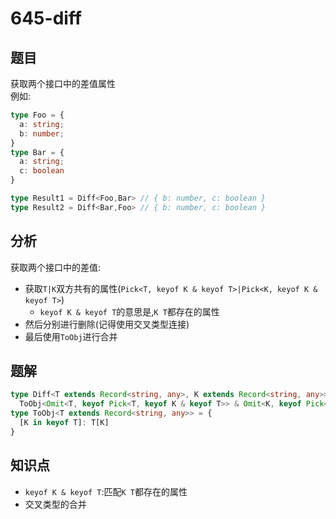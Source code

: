 # 645-diff
## 题目
获取两个接口中的差值属性  
例如:
```ts
type Foo = {
  a: string;
  b: number;
}
type Bar = {
  a: string;
  c: boolean
}

type Result1 = Diff<Foo,Bar> // { b: number, c: boolean }
type Result2 = Diff<Bar,Foo> // { b: number, c: boolean }
```
## 分析
获取两个接口中的差值:
- 获取`T|K`双方共有的属性(`Pick<T, keyof K & keyof T>|Pick<K, keyof K & keyof T>`)
  - `keyof K & keyof T`的意思是,`K T`都存在的属性
- 然后分别进行删除(记得使用交叉类型连接)
- 最后使用`ToObj`进行合并
## 题解
```ts
type Diff<T extends Record<string, any>, K extends Record<string, any>> =
  ToObj<Omit<T, keyof Pick<T, keyof K & keyof T>> & Omit<K, keyof Pick<K, keyof T & keyof K>>>
type ToObj<T extends Record<string, any>> = {
  [K in keyof T]: T[K]
}
```
## 知识点
- `keyof K & keyof T`:匹配`K T`都存在的属性
- 交叉类型的合并